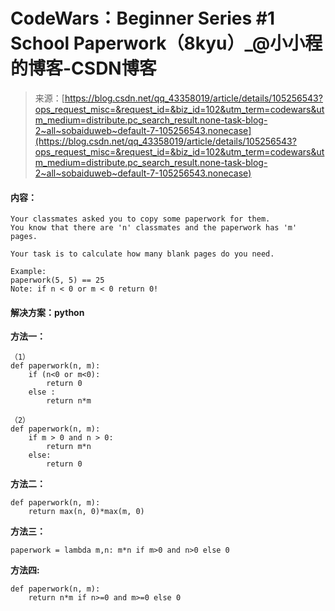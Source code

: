 <!--yml
category: codewars
date: 2022-08-13 11:45:40
-->

# CodeWars：Beginner Series #1 School Paperwork（8kyu）_@小小程的博客-CSDN博客

> 来源：[https://blog.csdn.net/qq_43358019/article/details/105256543?ops_request_misc=&request_id=&biz_id=102&utm_term=codewars&utm_medium=distribute.pc_search_result.none-task-blog-2~all~sobaiduweb~default-7-105256543.nonecase](https://blog.csdn.net/qq_43358019/article/details/105256543?ops_request_misc=&request_id=&biz_id=102&utm_term=codewars&utm_medium=distribute.pc_search_result.none-task-blog-2~all~sobaiduweb~default-7-105256543.nonecase)

#### 内容：

```
Your classmates asked you to copy some paperwork for them.
You know that there are 'n' classmates and the paperwork has 'm' pages.

Your task is to calculate how many blank pages do you need.

Example:
paperwork(5, 5) == 25
Note: if n < 0 or m < 0 return 0! 
```

#### 解决方案：python

**方法一：**

```
（1）
def paperwork(n, m):
    if (n<0 or m<0):
        return 0
    else :
        return n*m

（2）
def paperwork(n, m):
    if m > 0 and n > 0:
        return m*n
    else:
        return 0 
```

**方法二：**

```
def paperwork(n, m):
    return max(n, 0)*max(m, 0) 
```

**方法三：**

```
paperwork = lambda m,n: m*n if m>0 and n>0 else 0 
```

**方法四:**

```
def paperwork(n, m):
    return n*m if n>=0 and m>=0 else 0 
```